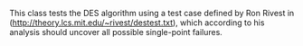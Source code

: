 This class tests the DES algorithm using a test case defined by Ron Rivest in (http://theory.lcs.mit.edu/~rivest/destest.txt), which according to his analysis should uncover all possible single-point failures.